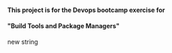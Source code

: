 #### This project is for the Devops bootcamp exercise for 
#### "Build Tools and Package Managers" 

new string